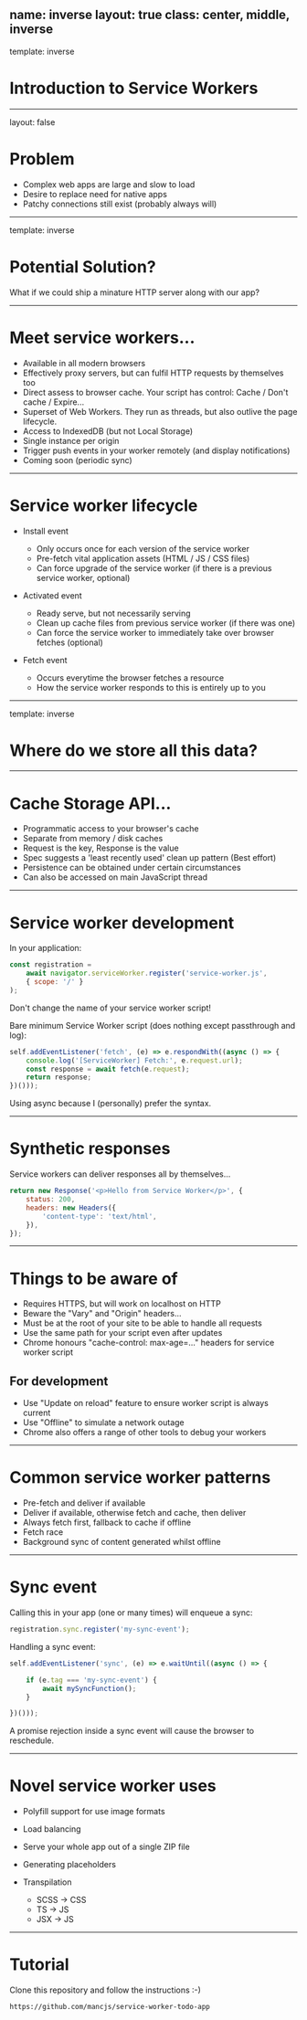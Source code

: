 name: inverse
layout: true
class: center, middle, inverse
---
template: inverse

# Introduction to Service Workers

---
layout: false

# Problem

- Complex web apps are large and slow to load
- Desire to replace need for native apps
- Patchy connections still exist (probably always will)

---
template: inverse

# Potential Solution?

What if we could ship a minature HTTP server along with our app?

---

# Meet service workers...

- Available in all modern browsers
- Effectively proxy servers, but can fulfil HTTP requests by themselves too
- Direct assess to browser cache. Your script has control: Cache / Don't cache / Expire...
- Superset of Web Workers. They run as threads, but also outlive the page lifecycle.
- Access to IndexedDB (but not Local Storage)
- Single instance per origin
- Trigger push events in your worker remotely (and display notifications)
- Coming soon (periodic sync)

---

# Service worker lifecycle

- Install event
    - Only occurs once for each version of the service worker
    - Pre-fetch vital application assets (HTML / JS / CSS files)
    - Can force upgrade of the service worker (if there is a previous service worker, optional)

- Activated event
    - Ready serve, but not necessarily serving
    - Clean up cache files from previous service worker (if there was one)
    - Can force the service worker to immediately take over browser fetches (optional)

- Fetch event
    - Occurs everytime the browser fetches a resource
    - How the service worker responds to this is entirely up to you

---
template: inverse

# Where do we store all this data?

---

# Cache Storage API...

- Programmatic access to your browser's cache
- Separate from memory / disk caches
- Request is the key, Response is the value
- Spec suggests a 'least recently used' clean up pattern (Best effort)
- Persistence can be obtained under certain circumstances
- Can also be accessed on main JavaScript thread

---

# Service worker development

In your application:

```javascript
const registration = 
    await navigator.serviceWorker.register('service-worker.js', 
    { scope: '/' }
);
```

Don't change the name of your service worker script!

Bare minimum Service Worker script (does nothing except passthrough and log):

```javascript
self.addEventListener('fetch', (e) => e.respondWith((async () => {
    console.log('[ServiceWorker] Fetch:', e.request.url);
    const response = await fetch(e.request);
    return response;
})()));
```

Using async because I (personally) prefer the syntax.

---

# Synthetic responses

Service workers can deliver responses all by themselves...

```javascript
return new Response('<p>Hello from Service Worker</p>', {
    status: 200,
    headers: new Headers({
        'content-type': 'text/html',
    }),
});
```

---

# Things to be aware of

- Requires HTTPS, but will work on localhost on HTTP
- Beware the "Vary" and "Origin" headers...
- Must be at the root of your site to be able to handle all requests
- Use the same path for your script even after updates
- Chrome honours "cache-control: max-age=..." headers for service worker script

## For development

- Use "Update on reload" feature to ensure worker script is always current
- Use "Offline" to simulate a network outage
- Chrome also offers a range of other tools to debug your workers

---

# Common service worker patterns

- Pre-fetch and deliver if available
- Deliver if available, otherwise fetch and cache, then deliver
- Always fetch first, fallback to cache if offline
- Fetch race
- Background sync of content generated whilst offline

---

# Sync event

Calling this in your app (one or many times) will enqueue a sync:

```javascript
registration.sync.register('my-sync-event');
```

Handling a sync event:

```javascript
self.addEventListener('sync', (e) => e.waitUntil((async () => {

    if (e.tag === 'my-sync-event') {
        await mySyncFunction();
    }

})()));
```

A promise rejection inside a sync event will cause the browser to reschedule.

---

# Novel service worker uses

- Polyfill support for use image formats
- Load balancing
- Serve your whole app out of a single ZIP file
- Generating placeholders
- Transpilation

    - SCSS -> CSS
    - TS -> JS
    - JSX -> JS

---

# Tutorial

Clone this repository and follow the instructions :-)

```
https://github.com/mancjs/service-worker-todo-app
```
